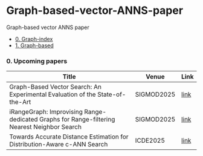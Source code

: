 # Graph-based-vector-ANNS-paper
Graph-based vector ANNS paper


<!-- no-auto-toc -->
- [0. Graph-index](#0-graph-index)
- [1. Graph-based](#1-graph-based)



### 0. Upcoming papers


| Title   | Venue   |  Link   |
|---------|---------|--------|
| Graph-Based Vector Search: An Experimental Evaluation of the State-of-the-Art | SIGMOD2025 |  [link](https://dl.acm.org/doi/pdf/10.1145/3709693) |
| iRangeGraph: Improvising Range-dedicated Graphs for Range-filtering Nearest Neighbor Search | SIGMOD2025 | [link](https://dl.acm.org/doi/pdf/10.1145/3698814) |
| Towards Accurate Distance Estimation for Distribution-Aware c-ANN Search| ICDE2025 | [link](https://www.computer.org/csdl/proceedings-article/icde/2025/360300c380/26FZASdBxBu)|

